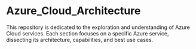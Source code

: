 # Azure_Cloud_Architecture
This repository is dedicated to the exploration and understanding of Azure Cloud services. Each section focuses on a specific Azure service, dissecting its architecture, capabilities, and best use cases. 
